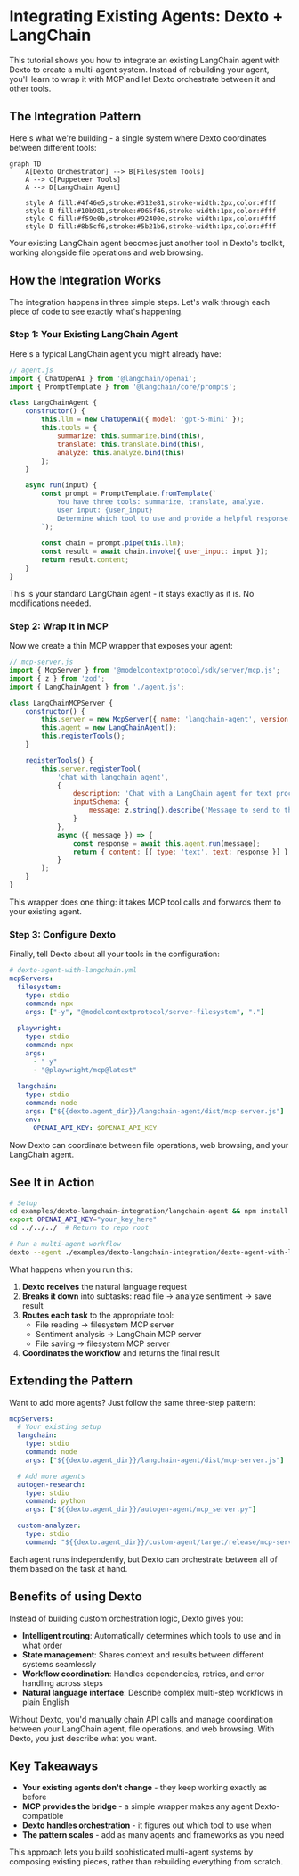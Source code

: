 # Integrating Existing Agents: Dexto + LangChain

This tutorial shows you how to integrate an existing LangChain agent with Dexto to create a multi-agent system. Instead of rebuilding your agent, you'll learn to wrap it with MCP and let Dexto orchestrate between it and other tools.

## The Integration Pattern

Here's what we're building - a single system where Dexto coordinates between different tools:

```mermaid
graph TD
    A[Dexto Orchestrator] --> B[Filesystem Tools]
    A --> C[Puppeteer Tools]
    A --> D[LangChain Agent]
    
    style A fill:#4f46e5,stroke:#312e81,stroke-width:2px,color:#fff
    style B fill:#10b981,stroke:#065f46,stroke-width:1px,color:#fff
    style C fill:#f59e0b,stroke:#92400e,stroke-width:1px,color:#fff
    style D fill:#8b5cf6,stroke:#5b21b6,stroke-width:1px,color:#fff
```

Your existing LangChain agent becomes just another tool in Dexto's toolkit, working alongside file operations and web browsing.

## How the Integration Works

The integration happens in three simple steps. Let's walk through each piece of code to see exactly what's happening.

### Step 1: Your Existing LangChain Agent

Here's a typical LangChain agent you might already have:

```javascript
// agent.js
import { ChatOpenAI } from '@langchain/openai';
import { PromptTemplate } from '@langchain/core/prompts';

class LangChainAgent {
    constructor() {
        this.llm = new ChatOpenAI({ model: 'gpt-5-mini' });
        this.tools = {
            summarize: this.summarize.bind(this),
            translate: this.translate.bind(this),
            analyze: this.analyze.bind(this)
        };
    }

    async run(input) {
        const prompt = PromptTemplate.fromTemplate(`
            You have three tools: summarize, translate, analyze.
            User input: {user_input}
            Determine which tool to use and provide a helpful response.
        `);
        
        const chain = prompt.pipe(this.llm);
        const result = await chain.invoke({ user_input: input });
        return result.content;
    }
}
```

This is your standard LangChain agent - it stays exactly as it is. No modifications needed.

### Step 2: Wrap It in MCP

Now we create a thin MCP wrapper that exposes your agent:

```javascript
// mcp-server.js
import { McpServer } from '@modelcontextprotocol/sdk/server/mcp.js';
import { z } from 'zod';
import { LangChainAgent } from './agent.js';

class LangChainMCPServer {
    constructor() {
        this.server = new McpServer({ name: 'langchain-agent', version: '1.0.0' });
        this.agent = new LangChainAgent();
        this.registerTools();
    }

    registerTools() {
        this.server.registerTool(
            'chat_with_langchain_agent',
            {
                description: 'Chat with a LangChain agent for text processing',
                inputSchema: {
                    message: z.string().describe('Message to send to the agent')
                }
            },
            async ({ message }) => {
                const response = await this.agent.run(message);
                return { content: [{ type: 'text', text: response }] };
            }
        );
    }
}
```

This wrapper does one thing: it takes MCP tool calls and forwards them to your existing agent.

### Step 3: Configure Dexto

Finally, tell Dexto about all your tools in the configuration:

```yaml
# dexto-agent-with-langchain.yml
mcpServers:
  filesystem:
    type: stdio
    command: npx
    args: ["-y", "@modelcontextprotocol/server-filesystem", "."]
    
  playwright:
    type: stdio
    command: npx
    args:
      - "-y"
      - "@playwright/mcp@latest"
    
  langchain:
    type: stdio
    command: node
    args: ["${{dexto.agent_dir}}/langchain-agent/dist/mcp-server.js"]
    env:
      OPENAI_API_KEY: $OPENAI_API_KEY
```

Now Dexto can coordinate between file operations, web browsing, and your LangChain agent.

## See It in Action

```bash
# Setup
cd examples/dexto-langchain-integration/langchain-agent && npm install && npm run build
export OPENAI_API_KEY="your_key_here"
cd ../../../  # Return to repo root

# Run a multi-agent workflow
dexto --agent ./examples/dexto-langchain-integration/dexto-agent-with-langchain.yml "Read README.md, analyze its sentiment, and save the analysis"
```

What happens when you run this:

1. **Dexto receives** the natural language request
2. **Breaks it down** into subtasks: read file → analyze sentiment → save result
3. **Routes each task** to the appropriate tool:
   - File reading → filesystem MCP server
   - Sentiment analysis → LangChain MCP server  
   - File saving → filesystem MCP server
4. **Coordinates the workflow** and returns the final result

## Extending the Pattern

Want to add more agents? Just follow the same three-step pattern:

```yaml
mcpServers:
  # Your existing setup
  langchain:
    type: stdio
    command: node
    args: ["${{dexto.agent_dir}}/langchain-agent/dist/mcp-server.js"]

  # Add more agents
  autogen-research:
    type: stdio
    command: python
    args: ["${{dexto.agent_dir}}/autogen-agent/mcp_server.py"]

  custom-analyzer:
    type: stdio
    command: "${{dexto.agent_dir}}/custom-agent/target/release/mcp-server"
```

Each agent runs independently, but Dexto can orchestrate between all of them based on the task at hand.

## Benefits of using Dexto

Instead of building custom orchestration logic, Dexto gives you:

- **Intelligent routing**: Automatically determines which tools to use and in what order
- **State management**: Shares context and results between different systems seamlessly  
- **Workflow coordination**: Handles dependencies, retries, and error handling across steps
- **Natural language interface**: Describe complex multi-step workflows in plain English

Without Dexto, you'd manually chain API calls and manage coordination between your LangChain agent, file operations, and web browsing. With Dexto, you just describe what you want.

## Key Takeaways

- **Your existing agents don't change** - they keep working exactly as before
- **MCP provides the bridge** - a simple wrapper makes any agent Dexto-compatible
- **Dexto handles orchestration** - it figures out which tool to use when
- **The pattern scales** - add as many agents and frameworks as you need

This approach lets you build sophisticated multi-agent systems by composing existing pieces, rather than rebuilding everything from scratch.